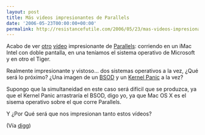 ```yaml
---
layout: post
title: Más videos impresionantes de Parallels
date: '2006-05-23T00:00:00+00:00'
permalink: http://resistancefutile.com/2006/05/23/mas-videos-impresionantes-de-parallels/
---
```

<img style="float:right; margin:0 0 10px 10px;" src="http://photos1.blogger.com/blogger/6639/1972/320/anyversion-icon-32x32-32bit.png" border="0" alt="" />Acabo de ver <a href="http://www.deadculture.org/mint/pepper/orderedlist/downloads/download.php?file=http%3A//www.deadculture.org/video/OSX_XP_pt1.mov">otro</a> <a href="http://www.deadculture.org/mint/pepper/orderedlist/downloads/download.php?file=http%3A//www.deadculture.org/video/OSX_XP_pt2.mov">vídeo</a> impresionante de <a href="http://www.parallels.com/">Parallels</a>: corriendo en un iMac Intel con doble pantalla, en una teníamos el sistema operativo de Microsoft y en otro el Tiger.

Realmente impresionante y vistoso... dos sistemas operativos a la vez, ¿Qué será lo próximo? ¿Una imagen de un <a href="http://en.wikipedia.org/wiki/BSOD">BSOD</a> y un <a href="http://en.wikipedia.org/wiki/Kernel_panic">Kernel Panic</a> a la vez? 

Supongo que la simultaneidad en este caso será difícil que se produzca, ya que el Kernel Panic arrastraría el BSOD, digo yo, ya que Mac OS X es el sisema operativo sobre el que corre Parallels.

Y ¿Por Qué será que nos impresionan tanto estos vídeos?

(Vía <a href="http://digg.com/apple/OS_X_XP_running_side-by-side_using_dual-display_and_Parallels_%28VIDEO%29">digg</a>)
